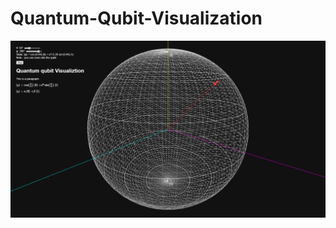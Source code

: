 # Quantum-Qubit-Visualization

 ![Image Alt](https://github.com/adityasuman10/Quantum-Qubit-Visualization/blob/b38444b2450dace18ca00f8ffd27cf0c59535437/Screenshot%20(183).png)
